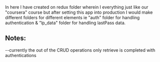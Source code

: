 In here I have created on redux folder 
wherein I everything just like our "coursera" course
but after setting this app into production 
I would make different folders for different
elements ie "auth" folder for handling authentication
& "lp_data" folder for handling lastPass data.
## Notes:
--currently the out of the CRUD operations only retrieve is completed with authentications